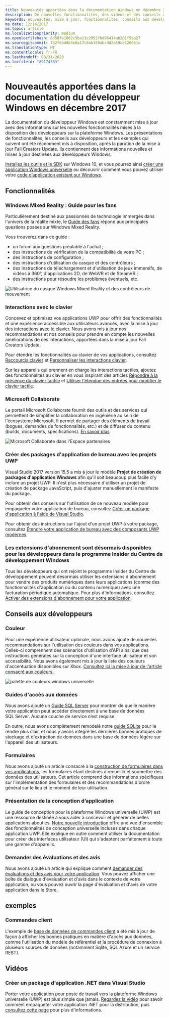 ```yaml
---
title: Nouveautés apportées dans la documentation Windows en décembre 2017 - Développer des applications UWP
description: De nouvelles fonctionnalités, des vidéos et des conseils aux développeurs ont été ajoutés à la documentation du développeur Windows 10 en décembre 2017.
keywords: nouveautés, mise à jour, fonctionnalités, conseils aux développeurs, Windows 10, décembre
ms.date: 12/14/2017
ms.topic: article
ms.localizationpriority: medium
ms.openlocfilehash: 8d58fe1662c5ba13c2952fbd96414ab201f5ba27
ms.sourcegitcommit: 7b2febddb3e8a17c9ab158abcdd2a59ce126661c
ms.translationtype: HT
ms.contentlocale: fr-FR
ms.lasthandoff: 08/31/2020
ms.locfileid: "89174383"
---
```

# <a name="whats-new-in-the-windows-developer-docs-in-december-2017"></a>Nouveautés apportées dans la documentation du développeur Windows en décembre 2017

La documentation du développeur Windows est constamment mise à jour avec des informations sur les nouvelles fonctionnalités mises à la disposition des développeurs sur la plateforme Windows. Les présentations de fonctionnalités, les conseils aux développeurs et les exemples qui suivent ont été récemment mis à disposition, après la parution de la mise à jour Fall Creators Update. Ils contiennent des informations nouvelles et mises à jour destinées aux développeurs Windows.

[Installez les outils et le SDK](https://developer.microsoft.com/windows/downloads#_blank) sur Windows 10, et vous pourrez ainsi [créer une application Windows universelle](../get-started/create-uwp-apps.md) ou découvrir comment vous pouvez utiliser votre [code d’application existant sur Windows](../porting/index.md).

## <a name="features"></a>Fonctionnalités

### <a name="windows-mixed-reality-enthusiasts-guide"></a>Windows Mixed Reality : Guide pour les fans

Particulièrement destiné aux passionnés de technologie immergés dans l'univers de la réalité mixte, le [Guide des fans](/windows/mixed-reality/enthusiast-guide/) répond aux principales questions posées sur Windows Mixed Reality. 

Vous trouverez dans ce guide : 
- un forum aux questions préalable à l'achat ; 
- des instructions de vérification de la compatibilité de votre PC ; 
- des instructions de configuration ; 
- des instructions d'utilisation du casque et des contrôleurs ; 
- des instructions de téléchargement et d'utilisation de jeux immersifs, de vidéos à 360°, d'applications 2D, de WebVR et de SteamVR ; 
- des instructions pour résoudre les problèmes éventuels, etc.

![Utilisatrice du casque Windows Mixed Reality et des contrôleurs de mouvement](images/BeforeYouBegin-tile.jpg)

### <a name="keyboard-interactions"></a>Interactions avec le clavier

Concevez et optimisez vos applications UWP pour offrir des fonctionnalités et une expérience accessible aux utilisateurs avancés, avec la mise à jour des [interactions avec le clavier](../design/input/keyboard-interactions.md). Nous avons mis à jour nos recommandations et nos conseils pour prendre en compte les nouvelles améliorations de ces interactions, apportées dans la mise à jour Fall Creators Update.

Pour étendre les fonctionnalités au clavier de vos applications, consultez [Raccourcis clavier](../design/input/keyboard-accelerators.md) et [Personnaliser les interactions clavier](../design/input/focus-navigation.md).

Sur les appareils qui prennent en charge les interactions tactiles, ajoutez des fonctionnalités au clavier en vous inspirant des articles [Répondre à la présence du clavier tactile](../design/input/respond-to-the-presence-of-the-touch-keyboard.md) et [Utiliser l'étendue des entrées pour modifier le clavier tactile](../design/input/use-input-scope-to-change-the-touch-keyboard.md).

### <a name="microsoft-collaborate"></a>Microsoft Collaborate

Le portail Microsoft Collaborate fournit des outils et des services qui permettent de simplifier la collaboration en ingénierie au sein de l'écosystème Microsoft. Il permet de partager des éléments de travail (bogues, demandes de fonctionnalités, etc.) et de diffuser du contenu (builds, documents, spécifications). [En savoir plus](/collaborate/)

![Microsoft Collaborate dans l'Espace partenaires](images/microsoft_collaborate_screenshot.PNG)

### <a name="package-desktop-applications-with-uwp-projects"></a>Créer des packages d'application de bureau avec les projets UWP

Visual Studio 2017 version 15.5 a mis à jour le modèle **Projet de création de packages d'application Windows** afin qu'il soit beaucoup plus facile d'y inclure un projet UWP. Il n'est plus nécessaire d'utiliser un projet de création de package JavaScript, puis d'ajuster manuellement le manifeste du package.  

Pour obtenir des conseils sur l'utilisation de ce nouveau modèle pour empaqueter votre application de bureau, consultez [Créer un package d'application à l'aide de Visual Studio](/windows/msix/desktop/desktop-to-uwp-packaging-dot-net).

Pour obtenir des instructions sur l'ajout d'un projet UWP à votre package, consultez [Étendre votre application de bureau avec des composants UWP modernes](/windows/apps/desktop/modernize/desktop-to-uwp-extend).

### <a name="subscription-add-ons-are-now-available-to-developers-in-the-windows-dev-center-insider-program"></a>Les extensions d'abonnement sont désormais disponibles pour les développeurs dans le programme Insider du Centre de développement Windows

Tous les développeurs qui ont rejoint le programme Insider du Centre de développement peuvent désormais utiliser les extensions d'abonnement pour vendre des produits numériques dans leurs applications (comme des fonctionnalités d'application ou du contenu numérique) avec une facturation périodique automatique. Pour plus d'informations, consultez [Activer des extensions d'abonnement pour votre application](../monetize/enable-subscription-add-ons-for-your-app.md).

## <a name="developer-guidance"></a>Conseils aux développeurs

### <a name="color"></a>Couleur

Pour une expérience utilisateur optimale, nous avons ajouté de nouvelles recommandations sur l'utilisation des couleurs dans vos applications. Celles-ci comprennent des scénarios d'utilisation d'API ainsi que des instructions générales sur la conception d'une interface utilisateur et son accessibilité. Nous avons également mis à jour la liste des couleurs d'accentuation disponibles sur Xbox. [Consultez ici la mise à jour de l'article consacré aux couleurs.](../design/style/color.md)

![palette de couleurs windows universelle](../design/basics/images/colors.png)

### <a name="data-access-guides"></a>Guides d'accès aux données

Nous avons ajouté un [Guide SQL Server](../data-access/sql-server-databases.md) pour montrer de quelle manière votre application peut accéder directement à une base de données SQL Server. Aucune couche de service n’est requise.

En outre, nous avons complètement remodelé notre [guide SQLite](../data-access/sqlite-databases.md) pour le rendre plus clair, et nous y avons intégré les dernières bonnes pratiques de stockage et d'extraction de données dans une base de données légère sur l'appareil des utilisateurs.

### <a name="forms"></a>Formulaires

Nous avons ajouté un article consacré à la [construction de formulaires dans vos applications](../design/controls-and-patterns/forms.md), les formulaires étant destinés à recueillir et soumettre des données des utilisateurs. Cet article comprend des informations spécifiques sur l'implémentation des formulaires et des recommandations d'ordre général sur le lieu et le moment de leur utilisation.

### <a name="intro-to-app-design"></a>Présentation de la conception d’application

Le guide de conception pour la plateforme Windows universelle (UWP) est une ressource destinée à vous aider à concevoir et générer de belles applications abouties. [Notre nouvelle introduction](../design/basics/design-and-ui-intro.md) offre une vue d'ensemble des fonctionnalités de conception universelle incluses dans chaque application UWP. Elle explique en outre comment utiliser la documentation pour créer des interfaces utilisateur (UI) qui s'adaptent parfaitement à toute une gamme d'appareils.


### <a name="request-ratings-and-reviews"></a>Demander des évaluations et des avis

Nous avons ajouté un article qui explique comment [demander des évaluations et des avis pour votre application](../monetize/request-ratings-and-reviews.md). Vous pouvez afficher une boîte de dialogue d'évaluation et d'avis dans le contexte de votre application, ou vous pouvez ouvrir la page d'évaluation et d'avis de votre application dans le Store.

## <a name="samples"></a>exemples

### <a name="customer-orders"></a>Commandes client

L'exemple de [base de données de commandes client](https://github.com/Microsoft/Windows-appsample-customers-orders-database) a été mis à jour de façon à afficher les bonnes pratiques en matière d'accès aux données, comme l'utilisation du modèle de référentiel et la procédure de connexion à plusieurs sources de données (notamment Sqlite, SQL Azure et un service REST).

## <a name="videos"></a>Vidéos

### <a name="package-a-net-app-in-visual-studio"></a>Créer un package d'application .NET dans Visual Studio

Porter votre application pour poste de travail vers la plateforme Windows universelle (UWP) est plus simple que jamais. [Regardez la vidéo](https://www.youtube.com/watch?v=fJkbYPyd08w) pour savoir comment empaqueter votre application .NET pour la distribution, puis [consultez cette page](/windows/msix/desktop/desktop-to-uwp-packaging-dot-net) pour plus d'informations.